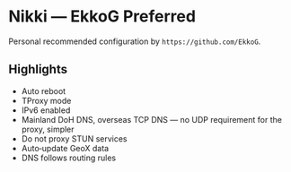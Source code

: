 # Nikki — EkkoG Preferred

Personal recommended configuration by `https://github.com/EkkoG`.

## Highlights

- Auto reboot
- TProxy mode
- IPv6 enabled
- Mainland DoH DNS, overseas TCP DNS — no UDP requirement for the proxy, simpler
- Do not proxy STUN services
- Auto‑update GeoX data
- DNS follows routing rules
